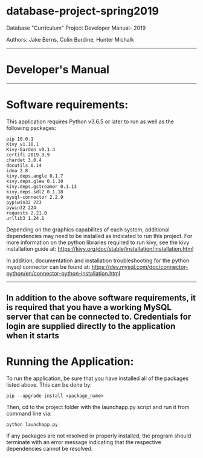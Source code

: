 # database-project-spring2019
Database "Curriculum" Project Developer Manual- 2019

Authors: Jake Berns, Colin Burdine, Hunter Michalk

-----------------------------------------------------
# Developer's Manual
-----------------------------------------------------
# Software requirements: 

This application requires Python v3.6.5 or later to run as well as 
the following packages:
	
    pip 10.0.1
    Kivy v1.10.1
    Kivy-Garden v0.1.4
    certifi 2019.3.9
    chardet 3.0.4
    docutils 0.14
    idna 2.8
    kivy.deps.angle 0.1.7
    kivy.deps.glew 0.1.10
    kivy.deps.gstreamer 0.1.13
    kivy.deps.sdl2 0.1.18
    mysql-connector 2.2.9
    pypiwin32 223
    pywin32 224
    requests 2.21.0
    urllib3 1.24.1

Depending on the graphics capabilites of each system, additional
dependencies may need to be installed as indicated to run this project. 
For more information on the python libraries required to run kivy, see 
the kivy installation guide at:
<https://kivy.org/doc/stable/installation/installation.html>

 In addition, documentation and installation troubleshooting for the python mysql 
 connector can be found at:
<https://dev.mysql.com/doc/connector-python/en/connector-python-installation.html>

-----------------------------------------------------
In addition to the above software requirements,
it is required that you have a working MySQL server
that can be connected to. Credentials for login are
supplied directly to the application when it starts
-----------------------------------------------------

# Running the Application:

To run the application, be sure that you have installed all of
the packages listed above. This can be done by:

    pip --upgrade install <package_name>
    
Then, cd to the project folder with the launchapp.py script and 
run it from command line via:

    python launchapp.py

If any packages are not resolved or properly installed, the program 
should terminate with an error message indicating that the respective 
dependencies cannot be resolved.
    
